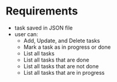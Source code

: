 # Requirements

- task saved in JSON file
- user can:
    - Add, Update, and Delete tasks
    - Mark a task as in progress or done
    - List all tasks
    - List all tasks that are done
    - List all tasks that are not done
    - List all tasks that are in progress
